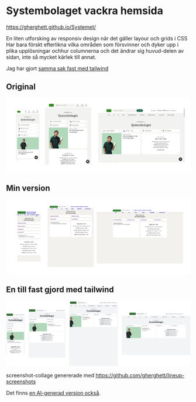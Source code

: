 # Systembolaget vackra hemsida

https://gherghett.github.io/Systemet/

En liten utforsking av responsiv design när det gäller layour och grids i CSS
Har bara förskt efterlikna vilka områden som försvinner och dyker upp i plika upplösningar ochhur columnerna och det ändrar sig huvud-delen av sidan, inte så mycket kärlek till annat.

Jag har gjort [samma sak fast med tailwind ](https://gherghett.github.io/Systemet/tailwind/)

## Original
![Original](screenshots/original.png)

## Min version
![Min version](screenshots/beautiful.png)

## En till fast gjord med tailwind
![alt text](screenshots/tailwind.png)

screenshot-collage genererade med https://github.com/gherghett/lineup-screenshots

Det finns [en AI-generad version också](https://gherghett.github.io/Systemet/generated/index.html).